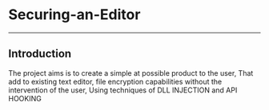 # Securing-an-Editor

-------------------------
Introduction
-------------------------
The project aims is to create a simple at possible product to the user,
That add to existing text editor,
file encryption capabilities without the intervention of the user,
Using techniques of DLL INJECTION and API HOOKING
